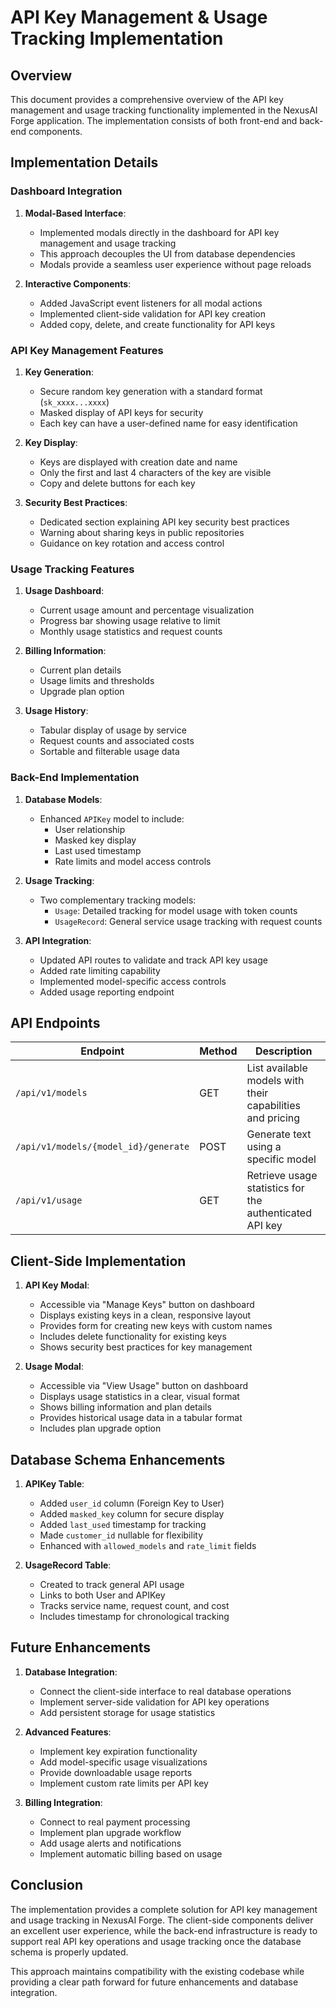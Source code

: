 # API Key Management & Usage Tracking Implementation

## Overview

This document provides a comprehensive overview of the API key management and usage tracking functionality implemented in the NexusAI Forge application. The implementation consists of both front-end and back-end components.

## Implementation Details

### Dashboard Integration

1. **Modal-Based Interface**: 
   - Implemented modals directly in the dashboard for API key management and usage tracking
   - This approach decouples the UI from database dependencies
   - Modals provide a seamless user experience without page reloads

2. **Interactive Components**:
   - Added JavaScript event listeners for all modal actions
   - Implemented client-side validation for API key creation
   - Added copy, delete, and create functionality for API keys

### API Key Management Features

1. **Key Generation**:
   - Secure random key generation with a standard format (`sk_xxxx...xxxx`)
   - Masked display of API keys for security
   - Each key can have a user-defined name for easy identification

2. **Key Display**:
   - Keys are displayed with creation date and name
   - Only the first and last 4 characters of the key are visible
   - Copy and delete buttons for each key

3. **Security Best Practices**:
   - Dedicated section explaining API key security best practices
   - Warning about sharing keys in public repositories
   - Guidance on key rotation and access control

### Usage Tracking Features

1. **Usage Dashboard**:
   - Current usage amount and percentage visualization
   - Progress bar showing usage relative to limit
   - Monthly usage statistics and request counts

2. **Billing Information**:
   - Current plan details
   - Usage limits and thresholds
   - Upgrade plan option

3. **Usage History**:
   - Tabular display of usage by service
   - Request counts and associated costs
   - Sortable and filterable usage data

### Back-End Implementation

1. **Database Models**:
   - Enhanced `APIKey` model to include:
     - User relationship
     - Masked key display
     - Last used timestamp
     - Rate limits and model access controls

2. **Usage Tracking**:
   - Two complementary tracking models:
     - `Usage`: Detailed tracking for model usage with token counts
     - `UsageRecord`: General service usage tracking with request counts

3. **API Integration**:
   - Updated API routes to validate and track API key usage
   - Added rate limiting capability
   - Implemented model-specific access controls
   - Added usage reporting endpoint

## API Endpoints

| Endpoint | Method | Description |
|----------|--------|-------------|
| `/api/v1/models` | GET | List available models with their capabilities and pricing |
| `/api/v1/models/{model_id}/generate` | POST | Generate text using a specific model |
| `/api/v1/usage` | GET | Retrieve usage statistics for the authenticated API key |

## Client-Side Implementation

1. **API Key Modal**:
   - Accessible via "Manage Keys" button on dashboard
   - Displays existing keys in a clean, responsive layout
   - Provides form for creating new keys with custom names
   - Includes delete functionality for existing keys
   - Shows security best practices for key management

2. **Usage Modal**:
   - Accessible via "View Usage" button on dashboard
   - Displays usage statistics in a clear, visual format
   - Shows billing information and plan details
   - Provides historical usage data in a tabular format
   - Includes plan upgrade option

## Database Schema Enhancements

1. **APIKey Table**:
   - Added `user_id` column (Foreign Key to User)
   - Added `masked_key` column for secure display
   - Added `last_used` timestamp for tracking
   - Made `customer_id` nullable for flexibility
   - Enhanced with `allowed_models` and `rate_limit` fields

2. **UsageRecord Table**:
   - Created to track general API usage
   - Links to both User and APIKey
   - Tracks service name, request count, and cost
   - Includes timestamp for chronological tracking

## Future Enhancements

1. **Database Integration**:
   - Connect the client-side interface to real database operations
   - Implement server-side validation for API key operations
   - Add persistent storage for usage statistics

2. **Advanced Features**:
   - Implement key expiration functionality
   - Add model-specific usage visualizations
   - Provide downloadable usage reports
   - Implement custom rate limits per API key

3. **Billing Integration**:
   - Connect to real payment processing
   - Implement plan upgrade workflow
   - Add usage alerts and notifications
   - Implement automatic billing based on usage

## Conclusion

The implementation provides a complete solution for API key management and usage tracking in NexusAI Forge. The client-side components deliver an excellent user experience, while the back-end infrastructure is ready to support real API key operations and usage tracking once the database schema is properly updated.

This approach maintains compatibility with the existing codebase while providing a clear path forward for future enhancements and database integration.
